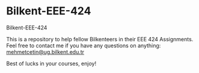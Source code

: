 # Bilkent-EEE-424

Bilkent-EEE-424

This is a repository to help fellow Bilkenteers in their EEE 424 Assignments. Feel free to contact me if you have any questions on anything: mehmetcetin@ug.bilkent.edu.tr

Best of lucks in your courses, enjoy!
